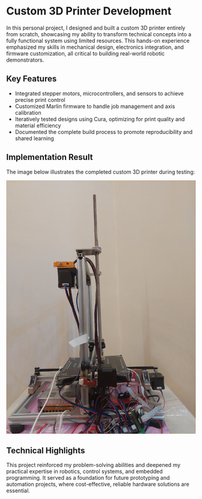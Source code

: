 # Custom 3D Printer Development

In this personal project, I designed and built a custom 3D printer entirely from scratch, showcasing my ability to transform technical concepts into a fully functional system using limited resources. This hands-on experience emphasized my skills in mechanical design, electronics integration, and firmware customization, all critical to building real-world robotic demonstrators.

## Key Features

- Integrated stepper motors, microcontrollers, and sensors to achieve precise print control
- Customized Marlin firmware to handle job management and axis calibration
- Iteratively tested designs using Cura, optimizing for print quality and material efficiency
- Documented the complete build process to promote reproducibility and shared learning

## Implementation Result

The image below illustrates the completed custom 3D printer during testing:

![Custom 3D Printer](../images/printer1.jpeg)

## Technical Highlights

This project reinforced my problem-solving abilities and deepened my practical expertise in robotics, control systems, and embedded programming. It served as a foundation for future prototyping and automation projects, where cost-effective, reliable hardware solutions are essential.
